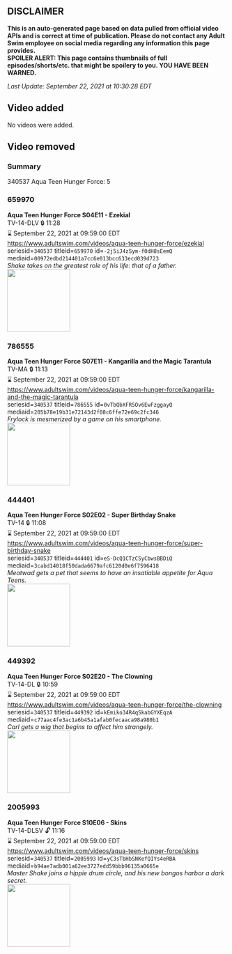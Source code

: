 ## DISCLAIMER
**This is an auto-generated page based on data pulled from official video APIs and is correct at time of publication. Please do not contact any Adult Swim employee on social media regarding any information this page provides.**  
**SPOILER ALERT: This page contains thumbnails of full episodes/shorts/etc. that might be spoilery to you. YOU HAVE BEEN WARNED.**  

_Last Update: September 22, 2021 at 10:30:28 EDT_
## Video added
No videos were added.  
## Video removed
### Summary
340537 Aqua Teen Hunger Force: 5  
### 659970
**Aqua Teen Hunger Force S04E11 - Ezekial**  
TV-14-DLV 🔒 11:28  
⌛ September 22, 2021 at 09:59:00 EDT  
https://www.adultswim.com/videos/aqua-teen-hunger-force/ezekial  
seriesid=`340537` titleid=`659970` id=`-2j5iJ4zSym-f0dH8sEemQ` mediaid=`00972edbd214401a7cc6e013bcc633ecd039d723`  
_Shake takes on the greatest role of his life: that of a father._  
<a href="https://media.cdn.adultswim.com/uploads/20200224/thumbnails/2_202241713167-athf_066_BIM.jpg"><img src="https://media.cdn.adultswim.com/uploads/20200224/thumbnails/2_202241713167-athf_066_BIM.jpg" height="144px" /></a>
### 786555
**Aqua Teen Hunger Force S07E11 - Kangarilla and the Magic Tarantula**  
TV-MA 🔒 11:13  
⌛ September 22, 2021 at 09:59:00 EDT  
https://www.adultswim.com/videos/aqua-teen-hunger-force/kangarilla-and-the-magic-tarantula  
seriesid=`340537` titleid=`786555` id=`0vTbQbXFR5Ov6EwFzggayQ` mediaid=`205b78e19b31e72143d2f08c6ffe72e69c2fc346`  
_Frylock is mesmerized by a game on his smartphone._  
<a href="https://media.cdn.adultswim.com/uploads/20200225/thumbnails/2_20225959331-athf_099_BIM.jpg"><img src="https://media.cdn.adultswim.com/uploads/20200225/thumbnails/2_20225959331-athf_099_BIM.jpg" height="144px" /></a>
### 444401
**Aqua Teen Hunger Force S02E02 - Super Birthday Snake**  
TV-14 🔒 11:08  
⌛ September 22, 2021 at 09:59:00 EDT  
https://www.adultswim.com/videos/aqua-teen-hunger-force/super-birthday-snake  
seriesid=`340537` titleid=`444401` id=`eS-DcQ1CTzCSyCbwsBBDiQ` mediaid=`3cabd14018f50dada6679afc6120d0e6f7596418`  
_Meatwad gets a pet that seems to have an insatiable appetite for Aqua Teens._  
<a href="https://media.cdn.adultswim.com/uploads/20200224/thumbnails/2_202241526136-athf_020_BIM.jpg"><img src="https://media.cdn.adultswim.com/uploads/20200224/thumbnails/2_202241526136-athf_020_BIM.jpg" height="144px" /></a>
### 449392
**Aqua Teen Hunger Force S02E20 - The Clowning**  
TV-14-DL 🔒 10:59  
⌛ September 22, 2021 at 09:59:00 EDT  
https://www.adultswim.com/videos/aqua-teen-hunger-force/the-clowning  
seriesid=`340537` titleid=`449392` id=`kEmiko34R4qSkabGYXEqzA` mediaid=`c77aac4fe3ac1a6b45a1afab0fecaaca98a980b1`  
_Carl gets a wig that begins to affect him strangely._  
<a href="https://media.cdn.adultswim.com/uploads/20200224/thumbnails/2_202241548478-athf_038_BIM.jpg"><img src="https://media.cdn.adultswim.com/uploads/20200224/thumbnails/2_202241548478-athf_038_BIM.jpg" height="144px" /></a>
### 2005993
**Aqua Teen Hunger Force S10E06 - Skins**  
TV-14-DLSV 🔓 11:16  
⌛ September 22, 2021 at 09:59:00 EDT  
https://www.adultswim.com/videos/aqua-teen-hunger-force/skins  
seriesid=`340537` titleid=`2005993` id=`yC3sTbHbSNKefQIYs4eRBA` mediaid=`b94ae7adb001a62ee3727edd59bbb96135a0665e`  
_Master Shake joins a hippie drum circle, and his new bongos harbor a dark secret._  
<a href="https://media.cdn.adultswim.com/uploads/20200225/thumbnails/2_202251054467-atvss_1207_dup-20130918.jpg"><img src="https://media.cdn.adultswim.com/uploads/20200225/thumbnails/2_202251054467-atvss_1207_dup-20130918.jpg" height="144px" /></a>
